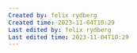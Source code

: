 ```yaml
---
Created by: felix rydberg
Created time: 2023-11-04T10:29
Last edited by: felix rydberg
Last edited time: 2023-11-04T10:29
---
```

